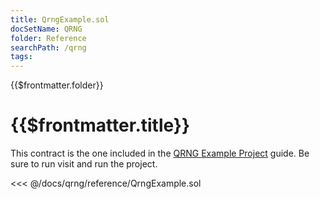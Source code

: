 ```yaml
---
title: QrngExample.sol
docSetName: QRNG
folder: Reference
searchPath: /qrng
tags:
---
```


<TitleSpan>{{$frontmatter.folder}}</TitleSpan>

# {{$frontmatter.title}}

<!--TocHeader />
<TOC class="table-of-contents" :include-level="[2,3]" /-->

This contract is the one included in the
[QRNG Example Project](https://github.com/api3dao/qrng-example) guide. Be sure
to run visit and run the project.

<!-- prettier-ignore -->
<<< @/docs/qrng/reference/QrngExample.sol
